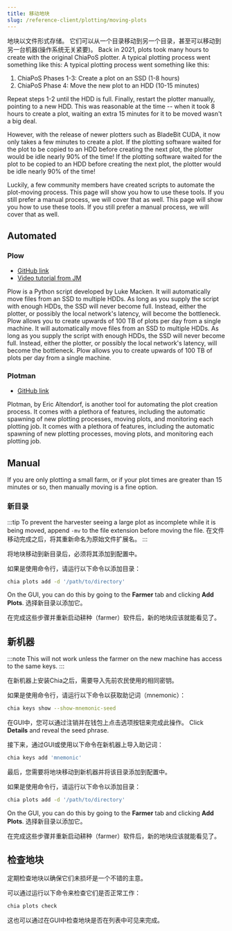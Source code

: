```yaml
---
title: 移动地块
slug: /reference-client/plotting/moving-plots
---
```


地块以文件形式存储。 它们可以从一个目录移动到另一个目录，甚至可以移动到另一台机器(操作系统无关紧要)。 Back in 2021, plots took many hours to create with the original ChiaPoS plotter. A typical plotting process went something like this: A typical plotting process went something like this:

1. ChiaPoS Phases 1-3: Create a plot on an SSD (1-8 hours)
2. ChiaPoS Phase 4: Move the new plot to an HDD (10-15 minutes)

Repeat steps 1-2 until the HDD is full. Finally, restart the plotter manually, pointing to a new HDD. This was reasonable at the time -- when it took 8 hours to create a plot, waiting an extra 15 minutes for it to be moved wasn't a big deal.

However, with the release of newer plotters such as BladeBit CUDA, it now only takes a few minutes to create a plot. If the plotting software waited for the plot to be copied to an HDD before creating the next plot, the plotter would be idle nearly 90% of the time! If the plotting software waited for the plot to be copied to an HDD before creating the next plot, the plotter would be idle nearly 90% of the time!

Luckily, a few community members have created scripts to automate the plot-moving process. This page will show you how to use these tools. If you still prefer a manual process, we will cover that as well. This page will show you how to use these tools. If you still prefer a manual process, we will cover that as well.

## Automated

### Plow

- [GitHub link](https://github.com/lmacken/plow)
- [Video tutorial from JM](https://www.youtube.com/watch?v=0xjqQ9paHq0)

Plow is a Python script developed by Luke Macken. It will automatically move files from an SSD to multiple HDDs. As long as you supply the script with enough HDDs, the SSD will never become full. Instead, either the plotter, or possibly the local network's latency, will become the bottleneck. Plow allows you to create upwards of 100 TB of plots per day from a single machine. It will automatically move files from an SSD to multiple HDDs. As long as you supply the script with enough HDDs, the SSD will never become full. Instead, either the plotter, or possibly the local network's latency, will become the bottleneck. Plow allows you to create upwards of 100 TB of plots per day from a single machine.

### Plotman

- [GitHub link](https://github.com/ericaltendorf/plotman)

Plotman, by Eric Altendorf, is another tool for automating the plot creation process. It comes with a plethora of features, including the automatic spawning of new plotting processes, moving plots, and monitoring each plotting job. It comes with a plethora of features, including the automatic spawning of new plotting processes, moving plots, and monitoring each plotting job.

## Manual

If you are only plotting a small farm, or if your plot times are greater than 15 minutes or so, then manually moving is a fine option.

### 新目录

:::tip
To prevent the harvester seeing a large plot as incomplete while it is being moved, append `-mv` to the file extension before moving the file. 在文件移动完成之后，将其重新命名为原始文件扩展名。
:::

将地块移动到新目录后，必须将其添加到配置中。

如果是使用命令行，请运行以下命令以添加目录：

```bash
chia plots add -d '/path/to/directory'
```

On the GUI, you can do this by going to the **Farmer** tab and clicking **Add Plots**. 选择新目录以添加它。

在完成这些步骤并重新启动耕种（farmer）软件后，新的地块应该就能看见了。

## 新机器

:::note
This will not work unless the farmer on the new machine has access to the same keys.
:::

在新机器上安装Chia之后，需要导入先前农民使用的相同密钥。

如果是使用命令行，请运行以下命令以获取助记词（mnemonic）：

```bash
chia keys show --show-mnemonic-seed
```

在GUI中，您可以通过注销并在钱包上点击选项按钮来完成此操作。 Click **Details** and reveal the seed phrase.

接下来，通过GUI或使用以下命令在新机器上导入助记词：

```bash
chia keys add 'mnemonic'
```

最后，您需要将地块移动到新机器并将该目录添加到配置中。

如果是使用命令行，请运行以下命令以添加目录：

```bash
chia plots add -d '/path/to/directory'
```

On the GUI, you can do this by going to the **Farmer** tab and clicking **Add Plots**. 选择新目录以添加它。

在完成这些步骤并重新启动耕种（farmer）软件后，新的地块应该就能看见了。

## 检查地块

定期检查地块以确保它们未损坏是一个不错的主意。

可以通过运行以下命令来检查它们是否正常工作：

```bash
chia plots check
```

这也可以通过在GUI中检查地块是否在列表中可见来完成。
